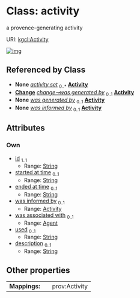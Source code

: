 
# Class: activity


a provence-generating activity

URI: [kgcl:Activity](http://w3id.org/kgcl_schema/Activity)


[![img](https://yuml.me/diagram/nofunky;dir:TB/class/[Change],[Agent],[Agent]<was%20associated%20with%200..1-%20[Activity&#124;id:string;started_at_time:string%20%3F;ended_at_time:string%20%3F;used:string%20%3F;description:string%20%3F],[Activity]<was%20informed%20by%200..1-%20[Activity],[Session]++-%20activity%20set%200..*>[Activity],[Change]-%20was%20generated%20by%200..1>[Activity],[Change]-%20was%20generated%20by(i)%200..1>[Activity],[Session])](https://yuml.me/diagram/nofunky;dir:TB/class/[Change],[Agent],[Agent]<was%20associated%20with%200..1-%20[Activity&#124;id:string;started_at_time:string%20%3F;ended_at_time:string%20%3F;used:string%20%3F;description:string%20%3F],[Activity]<was%20informed%20by%200..1-%20[Activity],[Session]++-%20activity%20set%200..*>[Activity],[Change]-%20was%20generated%20by%200..1>[Activity],[Change]-%20was%20generated%20by(i)%200..1>[Activity],[Session])

## Referenced by Class

 *  **None** *[activity set](activity_set.md)*  <sub>0..\*</sub>  **[Activity](Activity.md)**
 *  **[Change](Change.md)** *[change➞was generated by](change_was_generated_by.md)*  <sub>0..1</sub>  **[Activity](Activity.md)**
 *  **None** *[was generated by](was_generated_by.md)*  <sub>0..1</sub>  **[Activity](Activity.md)**
 *  **None** *[was informed by](was_informed_by.md)*  <sub>0..1</sub>  **[Activity](Activity.md)**

## Attributes


### Own

 * [id](id.md)  <sub>1..1</sub>
     * Range: [String](types/String.md)
 * [started at time](started_at_time.md)  <sub>0..1</sub>
     * Range: [String](types/String.md)
 * [ended at time](ended_at_time.md)  <sub>0..1</sub>
     * Range: [String](types/String.md)
 * [was informed by](was_informed_by.md)  <sub>0..1</sub>
     * Range: [Activity](Activity.md)
 * [was associated with](was_associated_with.md)  <sub>0..1</sub>
     * Range: [Agent](Agent.md)
 * [used](used.md)  <sub>0..1</sub>
     * Range: [String](types/String.md)
 * [description](description.md)  <sub>0..1</sub>
     * Range: [String](types/String.md)

## Other properties

|  |  |  |
| --- | --- | --- |
| **Mappings:** | | prov:Activity |

